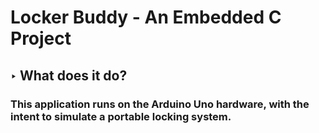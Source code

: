 # Locker Buddy - An Embedded C Project
## ‣ What does it do?
###  This application runs on the Arduino Uno hardware, with the intent to simulate a portable locking system.
